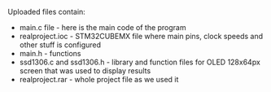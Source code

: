 Uploaded files contain:
* main.c file - here is the main code of the program
* realproject.ioc - STM32CUBEMX file where main pins, clock speeds and other stuff is configured
* main.h - functions
* ssd1306.c and ssd1306.h - library and function files for OLED 128x64px screen that was used to display results
* realproject.rar - whole project file as we used it
